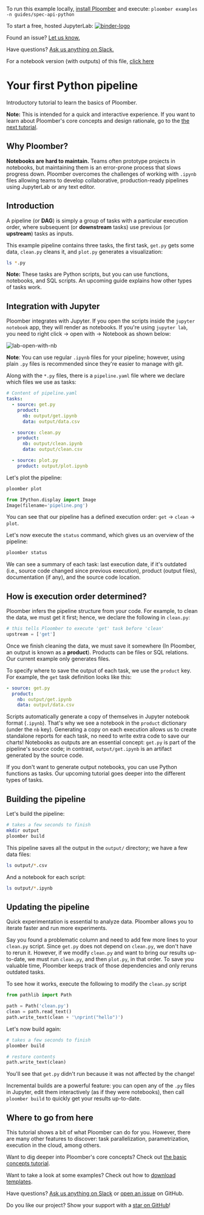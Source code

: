 <!-- start header -->
To run this example locally, [install Ploomber](https://ploomber.readthedocs.io/en/latest/get-started/install.html) and execute: `ploomber examples -n guides/spec-api-python`

To start a free, hosted JupyterLab: [![binder-logo](https://mybinder.org/badge_logo.svg)](https://mybinder.org/v2/gh/ploomber/binder-env/main?urlpath=git-pull%3Frepo%3Dhttps%253A%252F%252Fgithub.com%252Fploomber%252Fprojects%26urlpath%3Dlab%252Ftree%252Fprojects%252Fguides/spec-api-python%252FREADME.ipynb%26branch%3Dmaster)

Found an issue? [Let us know.](https://github.com/ploomber/projects/issues/new?title=guides/spec-api-python%20issue)

Have questions? [Ask us anything on Slack.](http://community.ploomber.io/)

For a notebook version (with outputs) of this file, [click here](https://github.com/ploomber/projects/blob/master/guides/spec-api-python/README.ipynb)
<!-- end header -->




# Your first Python pipeline

<!-- start description -->
Introductory tutorial to learn the basics of Ploomber.
<!-- end description -->

**Note:** This is intended for a quick and interactive experience. If you want
to learn about Ploomber's core concepts and design rationale, go to the
[the next tutorial](https://ploomber.readthedocs.io/en/latest/get-started/basic-concepts.html).

## Why Ploomber?

**Notebooks are hard to maintain.** Teams often prototype projects in notebooks, but maintaining them is an error-prone process that slows progress down. Ploomber overcomes the challenges of working with `.ipynb` files allowing teams to develop collaborative, production-ready pipelines using JupyterLab or any text editor.

## Introduction

A pipeline (or **DAG**) is simply a group of tasks with a particular execution order, where subsequent (or **downstream** tasks) use previous (or **upstream**) tasks as inputs.

This example pipeline contains three tasks, the first task, `get.py` gets some data, `clean.py` cleans it, and `plot.py` generates a visualization:

```bash
ls *.py
```

**Note:** These tasks are Python scripts, but you can use functions, notebooks,
and SQL scripts. An upcoming guide explains how other types of tasks work.

## Integration with Jupyter

Ploomber integrates with Jupyter. If you open the scripts inside the
`jupyter notebook` app, they will render as notebooks. If you're using `jupyter lab`, you need to right click -> open with -> Notebook as shown below:

![lab-open-with-nb](https://ploomber.io/doc/lab-open-with-notebook.png)

**Note**: You can use regular `.ipynb` files for your pipeline; however, using plain `.py` files is recommended since they're easier to manage with git.

Along with the `*.py` files, there is a `pipeline.yaml` file where we declare which files we use as tasks:

<!-- #md -->
```yaml
# Content of pipeline.yaml
tasks:
  - source: get.py
    product:
      nb: output/get.ipynb
      data: output/data.csv

  - source: clean.py
    product:
      nb: output/clean.ipynb
      data: output/clean.csv

  - source: plot.py
    product: output/plot.ipynb

```
<!-- #endmd -->

Let's plot the pipeline:

```bash
ploomber plot
```

```python
from IPython.display import Image
Image(filename='pipeline.png')
```

You can see that our pipeline has a defined execution order: `get` -> `clean` -> `plot`.

Let's now execute the `status` command, which gives us an overview of the pipeline:

```bash
ploomber status
```

We can see a summary of each task: last execution date, if it's outdated (i.e., source code changed since previous execution), product (output files), documentation (if any), and the source code location.

## How is execution order determined?

Ploomber infers the pipeline structure from your code. For example, to
clean the data, we must get it first; hence, we declare the following in `clean.py`:

~~~python
# this tells Ploomber to execute 'get' task before 'clean'
upstream = ['get']
~~~

Once we finish cleaning the data, we must save it somewhere (In Ploomber, an output is known
as a **product**). Products can be files or SQL relations. Our current example
only generates files.

To specify where to save the output of each task, we use the `product`
key. For example, the `get` task definition looks like this:

~~~yaml
- source: get.py
  product:
    nb: output/get.ipynb
    data: output/data.csv
~~~

Scripts automatically generate a copy of themselves in Jupyter
notebook format (`.ipynb`). That's why we see a notebook in the `product`
dictionary (under the `nb` key). Generating a copy on each execution allows us to create standalone reports for each task, no need to write extra code to save our charts! Notebooks as outputs are an essential concept: `get.py` is part of the pipeline's
source code; in contrast, `output/get.ipynb` is an artifact generated by the source code.

If you don't want to generate output notebooks, you can use Python functions
as tasks. Our upcoming tutorial goes deeper into the different types of tasks.

## Building the pipeline

Let's build the pipeline:

```bash
# takes a few seconds to finish
mkdir output
ploomber build
```

This pipeline saves all the output in the `output/` directory; we have a few
data files:

```bash
ls output/*.csv
```

And a notebook for each script:

```bash
ls output/*.ipynb
```

## Updating the pipeline

Quick experimentation is essential to analyze data. Ploomber allows
you to iterate faster and run more experiments.

Say you found a problematic column and need to add few more lines to your `clean.py` script. Since `get.py` does not depend on `clean.py`, we don't have to rerun it. However, if we modify `clean.py` and want to bring our results up-to-date, we must run `clean.py`, and then `plot.py`, in that order. To save you valuable time, Ploomber keeps track of those dependencies and only reruns outdated tasks.

To see how it works, execute the following to modify the `clean.py` script

```python
from pathlib import Path

path = Path('clean.py')
clean = path.read_text()
path.write_text(clean + '\nprint("hello")')
```

Let's now build again:

```bash
# takes a few seconds to finish
ploomber build
```

```python
# restore contents
path.write_text(clean)
```

You'll see that `get.py` didn't run because it was not affected by the change!

Incremental builds are a powerful feature: you can open any of the `.py` files in Jupyter, edit them interactively (as if they were notebooks), then call `ploomber build` to quickly get your results up-to-date.

## Where to go from here

This tutorial shows a bit of what Ploomber can do for you. However, there are many other features to discover: task parallelization, parametrization, execution in the cloud, among others.

Want to dig deeper into Ploomber's core concepts? Check out [the basic concepts tutorial](https://ploomber.readthedocs.io/en/latest/get-started/basic-concepts.html).

Want to take a look at some examples? Check out how to [download templates](https://ploomber.readthedocs.io/en/latest/user-guide/templates.html).

Have questions? [Ask us anything on Slack](http://community.ploomber.io/) or [open an issue](https://github.com/ploomber/ploomber/issues/new?title=Question) on GitHub.

Do you like our project? Show your support with a [star on GitHub](https://github.com/ploomber/ploomber)!